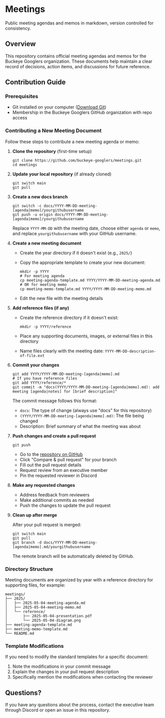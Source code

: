 # Meetings

Public meeting agendas and memos in markdown, version controlled for consistency.

## Overview

This repository contains official meeting agendas and memos for the Buckeye Googlers organization. These documents help maintain a clear record of decisions, action items, and discussions for future reference.

## Contribution Guide

### Prerequisites

- Git installed on your computer ([Download Git](https://git-scm.com/downloads))
- Membership in the Buckeye Googlers GitHub organization with repo access

### Contributing a New Meeting Document

Follow these steps to contribute a new meeting agenda or memo:

1. **Clone the repository** (first-time setup)

    ```shell
    git clone https://github.com/buckeye-googlers/meetings.git
    cd meetings
    ```

2. **Update your local repository** (if already cloned)

    ```shell
    git switch main
    git pull
    ```

3. **Create a new docs branch**

    ```shell
    git switch -c docs/YYYY-MM-DD-meeting-[agenda|memo]/yourgithubusername
    git push -u origin docs/YYYY-MM-DD-meeting-[agenda|memo]/yourgithubusername
    ```

    Replace `YYYY-MM-DD` with the meeting date, choose either `agenda` or `memo`, and replace `yourgithubusername` with your GitHub username.

4. **Create a new meeting document**
   - Create the year directory if it doesn't exist (e.g., `2025/`)
   - Copy the appropriate template to create your new document:

      ```shell
      mkdir -p YYYY
      # For meeting agenda
      cp meeting-agenda-template.md YYYY/YYYY-MM-DD-meeting-agenda.md
      # OR for meeting memo
      cp meeting-memo-template.md YYYY/YYYY-MM-DD-meeting-memo.md
      ```

   - Edit the new file with the meeting details

5. **Add reference files (if any)**
   - Create the reference directory if it doesn't exist:

     ```shell
     mkdir -p YYYY/reference
     ```

   - Place any supporting documents, images, or external files in this directory
   - Name files clearly with the meeting date: `YYYY-MM-DD-description-of-file.ext`

6. **Commit your changes**

    ```shell
    git add YYYY/YYYY-MM-DD-meeting-[agenda|memo].md
    # If you have reference files
    git add YYYY/reference/*
    git commit -m "docs(YYYY/YYYY-MM-DD-meeting-[agenda|memo].md): add meeting [agenda|notes] for [brief description]"
    ```

   The commit message follows this format:
   - `docs`: The type of change (always use "docs" for this repository)
   - `(YYYY/YYYY-MM-DD-meeting-[agenda|memo].md)`: The file being changed
   - Description: Brief summary of what the meeting was about

7. **Push changes and create a pull request**

    ```shell
    git push
    ```

   - Go to the [repository on GitHub](https://github.com/buckeye-googlers/meetings)
   - Click "Compare & pull request" for your branch
   - Fill out the pull request details
   - Request review from an executive member
   - Pin the requested reviewer in Discord

8. **Make any requested changes**
   - Address feedback from reviewers
   - Make additional commits as needed
   - Push the changes to update the pull request

9. **Clean up after merge**

    After your pull request is merged:

    ```shell
    git switch main
    git pull
    git branch -d docs/YYYY-MM-DD-meeting-[agenda|memo].md/yourgithubusername
    ```

    The remote branch will be automatically deleted by GitHub.

### Directory Structure

Meeting documents are organized by year with a reference directory for supporting files, for example:

```text
meetings/
├── 2025/
│   ├── 2025-05-04-meeting-agenda.md
│   ├── 2025-05-04-meeting-memo.md
│   └── reference/
│       ├── 2025-05-04-presentation.pdf
│       └── 2025-05-04-diagram.png
├── meeting-agenda-template.md
├── meeting-memo-template.md
└── README.md
```

### Template Modifications

If you need to modify the standard templates for a specific document:

1. Note the modifications in your commit message
2. Explain the changes in your pull request description
3. Specifically mention the modifications when contacting the reviewer

## Questions?

If you have any questions about the process, contact the executive team through Discord or open an issue in this repository.
